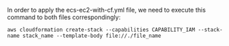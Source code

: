 In order to apply the ecs-ec2-with-cf.yml file, we need to execute this command to both files correspondingly:

`aws cloudformation create-stack --capabilities CAPABILITY_IAM --stack-name stack_name --template-body file://./file_name`
  
